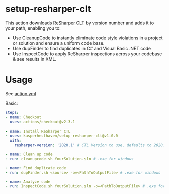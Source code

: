 # setup-resharper-clt
This action downloads [ReSharper CLT](https://www.jetbrains.com/resharper/download/#section=commandline) by version number and adds it to your path, enabling you to:
* Use CleanupCode to instantly eliminate code style violations in a project or solution and ensure a uniform code base.
* Use dupFinder to find duplicates in C# and Visual Basic .NET code
* Use InspectCode to apply ReSharper inspections across your codebase & see results in XML.

# Usage

See [action.yml](action.yml)

Basic:
```yaml
steps:
- name: Checkout
  uses: actions/checkout@v2.3.1

- name: Install ReSharper CTL
- uses: kasperhesthaven/setup-resharper-clt@v1.0.0
  with:
    resharper-version: '2020.1' # CTL Version to use, defaults to 2020.1

- name: Clean up code
- run: cleanupcode.sh YourSolution.sln # .exe for windows

- name: Find duplicate code
- run: dupFinder.sh <source> -o=<PathToOutputFile> # .exe for windows

- name: Analyze code
- run: InspectCode.sh YourSolution.sln -o=<PathToOutputFile> # .exe for windows
```
